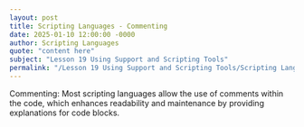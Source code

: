 ```yaml
---
layout: post
title: Scripting Languages - Commenting
date: 2025-01-10 12:00:00 -0000
author: Scripting Languages
quote: "content here"
subject: "Lesson 19 Using Support and Scripting Tools"
permalink: "/Lesson 19 Using Support and Scripting Tools/Scripting Languages/Scripting Languages - Commenting"
---
```


Commenting: Most scripting languages allow the use of comments within the code, which enhances readability and maintenance by providing explanations for code blocks.
